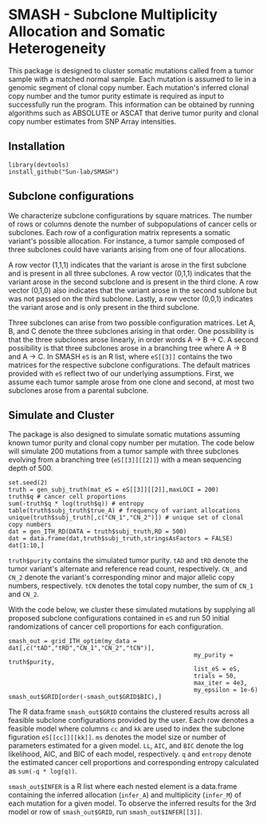# SMASH - Subclone Multiplicity Allocation and Somatic Heterogeneity

This package is designed to cluster somatic mutations called from a tumor sample with a matched normal sample. Each mutation is assumed to lie in a genomic segment of clonal copy number. Each mutation's inferred clonal copy number and the tumor purity estimate is required as input to successfully run the program. This information can be obtained by running algorithms such as ABSOLUTE or ASCAT that derive tumor purity and clonal copy number estimates from SNP Array intensities.

## Installation
```
library(devtools)
install_github("Sun-lab/SMASH")
```

## Subclone configurations
We characterize subclone configurations by square matrices. The number of rows or columns denote the number of subpopulations of cancer cells or subclones. Each row of a configuration matrix represents a somatic variant's possible allocation. For instance, a tumor sample composed of three subclones could have variants arising from one of four allocations. 

A row vector (1,1,1) indicates that the variant is arose in the first subclone and is present in all three subclones. A row vector (0,1,1) indicates that the variant arose in the second subclone and is present in the third clone. A row vector (0,1,0) also indicates that the variant arose in the second sublone but was not passed on the third subclone. Lastly, a row vector (0,0,1) indicates the variant arose and is only present in the third subclone. 

Three subclones can arise from two possible configuration matrices. Let A, B, and C denote the three subclones arising in that order. One possibility is that the three subclones arose linearly, in order words A -> B -> C. A second possibility is that three subclones arose in a branching tree where A -> B and A -> C. In SMASH `eS` is an R list, where `eS[[3]]` contains the two matrices for the respective subclone configurations. The default matrices provided with `eS` reflect two of our underlying assumptions. First, we assume each tumor sample arose from one clone and second, at most two subclones arose from a parental subclone.

## Simulate and Cluster
The package is also designed to simulate somatic mutations assuming known tumor purity and clonal copy number per mutation. The code below will simulate 200 mutations from a tumor sample with three subclones evolving from a branching tree (`eS[[3]][[2]]`) with a mean sequencing depth of 500.

```
set.seed(2)
truth = gen_subj_truth(mat_eS = eS[[3]][[2]],maxLOCI = 200)
truth$q # cancer cell proportions
sum(-truth$q * log(truth$q)) # entropy
table(truth$subj_truth$true_A) # frequency of variant allocations
unique(truth$subj_truth[,c("CN_1","CN_2")])	# unique set of clonal copy numbers
dat = gen_ITH_RD(DATA = truth$subj_truth,RD = 500)
dat = data.frame(dat,truth$subj_truth,stringsAsFactors = FALSE)
dat[1:10,]
```

`truth$purity` contains the simulated tumor purity. `tAD` and `tRD` denote the tumor variant's alternate and reference read count, respectively. `CN_` and `CN_2` denote the variant's corresponding minor and major allelic copy numbers, respectively. `tCN` denotes the total copy number, the sum of `CN_1` and `CN_2`.

With the code below, we cluster these simulated mutations by supplying all proposed subclone configurations contained in `eS` and run 50 initial randomizations of cancer cell proportions for each configuration.
```
smash_out = grid_ITH_optim(my_data = dat[,c("tAD","tRD","CN_1","CN_2","tCN")],
													my_purity = truth$purity,
													list_eS = eS,
													trials = 50,
													max_iter = 4e3,
													my_epsilon = 1e-6)
smash_out$GRID[order(-smash_out$GRID$BIC),]
```

The R data.frame `smash_out$GRID` contains the clustered results across all feasible subclone configurations provided by the user. Each row denotes a feasible model where columns `cc` and `kk` are used to index the subclone figuration `eS[[cc]][[kk]]`. `ms` denotes the model size or number of parameters estimated for a given model. `LL`, `AIC`, and `BIC` denote the log likelihood, AIC, and BIC of each model, respectively. `q` and `entropy` denote the estimated cancer cell proportions and corresponding entropy calculated as `sum(-q * log(q))`.

`smash_out$INFER` is a R list where each nested element is a data.frame containing the inferred allocation (`infer_A`) and multiplicity (`infer_M`) of each mutation for a given model. To observe the inferred results for the 3rd model or row of `smash_out$GRID`, run `smash_out$INFER[[3]]`.


